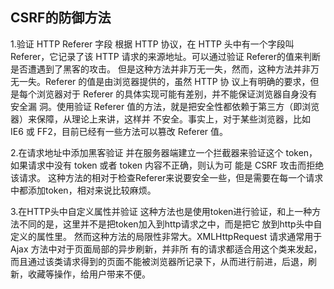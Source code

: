 ## CSRF的防御方法

1.验证 HTTP Referer 字段
根据 HTTP 协议，在 HTTP 头中有一个字段叫 Referer，它记录了该 HTTP 请求的来源地址。可以通过验证
Referer的值来判断是否遭遇到了黑客的攻击。
但是这种方法并非万无一失，然而，这种方法并非万无一失。Referer 的值是由浏览器提供的，虽然 HTTP 协
议上有明确的要求，但是每个浏览器对于 Referer 的具体实现可能有差别，并不能保证浏览器自身没有安全漏
洞。使用验证 Referer 值的方法，就是把安全性都依赖于第三方（即浏览器）来保障，从理论上来讲，这样并
不安全。事实上，对于某些浏览器，比如 IE6 或 FF2，目前已经有一些方法可以篡改 Referer 值。

2.在请求地址中添加黑客验证
并在服务器端建立一个拦截器来验证这个 token，如果请求中没有 token 或者 token 内容不正确，则认为可
能是 CSRF 攻击而拒绝该请求。
这种方法的相对于检查Referer来说要安全一些，但是需要在每一个请求中都添加token，相对来说比较麻烦。

3.在HTTP头中自定义属性并验证
这种方法也是使用token进行验证，和上一种方法不同的是，这里并不是把token加入到http请求之中，而是把它
放到http头中自定义的属性里。
然而这种方法的局限性非常大。XMLHttpRequest 请求通常用于 Ajax 方法中对于页面局部的异步刷新，并非所
有的请求都适合用这个类来发起，而且通过该类请求得到的页面不能被浏览器所记录下，从而进行前进，后退，刷
新，收藏等操作，给用户带来不便。